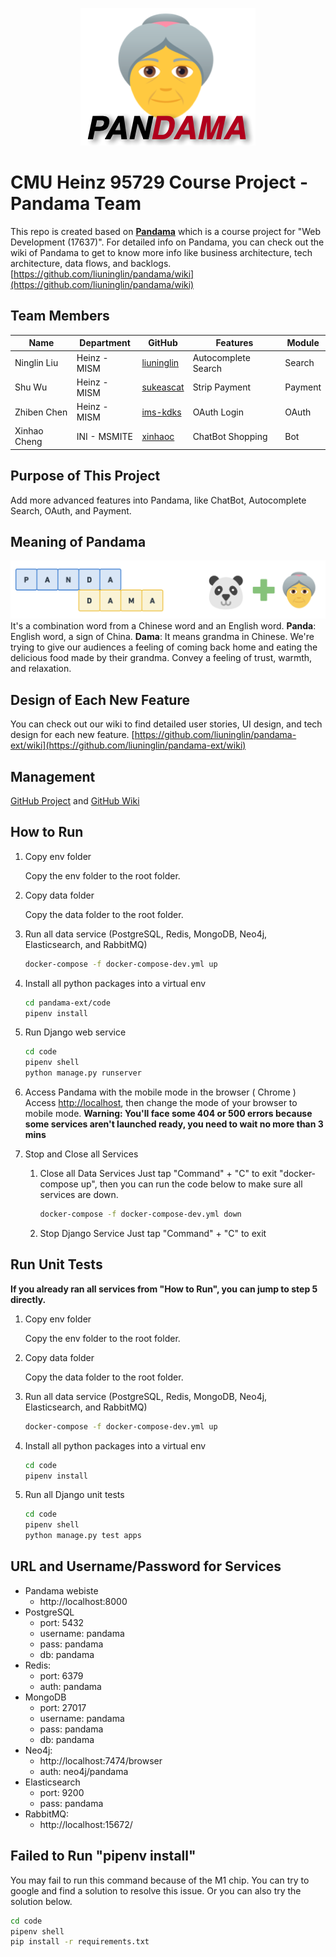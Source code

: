 <p align="center">
  <img src="./docs/assets/logo.png">
</p>

# CMU Heinz 95729 Course Project - Pandama Team

This repo is created based on [**Pandama**](https://github.com/liuninglin/pandama) which is a course project for "Web Development (17637)". For detailed info on Pandama, you can check out the wiki of Pandama to get to know more info like business architecture, tech architecture, data flows, and backlogs. [https://github.com/liuninglin/pandama/wiki](https://github.com/liuninglin/pandama/wiki)

## Team Members

| Name | Department  | GitHub | Features | Module |
|---|---|---|---|---|
| Ninglin Liu | Heinz - MISM | [liuninglin](https://github.com/liuninglin) | Autocomplete Search | Search |
| Shu Wu | Heinz - MISM | [sukeascat](https://github.com/sukeascat) | Strip Payment | Payment |
| Zhiben Chen | Heinz - MISM | [ims-kdks](https://github.com/ims-kdks) | OAuth Login | OAuth |
| Xinhao Cheng | INI - MSMITE | [xinhaoc](https://github.com/xinhaoc) | ChatBot Shopping | Bot |

## Purpose of This Project

Add more advanced features into Pandama, like ChatBot, Autocomplete Search, OAuth, and Payment.

## Meaning of Pandama

![meaning of pandama](docs/assets/pandama-name-meaning.png)
It's a combination word from a Chinese word and an English word.
**Panda**: English word, a sign of China.
**Dama**: It means grandma in Chinese. We're trying to give our audiences a feeling of coming back home and eating the delicious food made by their grandma. Convey a feeling of trust, warmth, and relaxation.

## Design of Each New Feature

You can check out our wiki to find detailed user stories, UI design, and tech design for each new feature.
[https://github.com/liuninglin/pandama-ext/wiki](https://github.com/liuninglin/pandama-ext/wiki)

## Management

[GitHub Project](https://github.com/users/liuninglin/projects/1) and [GitHub Wiki](https://github.com/liuninglin/pandama-ext/wiki)

## How to Run

1. Copy env folder
   
   Copy the env folder to the root folder.

2. Copy data folder
   
   Copy the data folder to the root folder.

3. Run all data service (PostgreSQL, Redis, MongoDB, Neo4j, Elasticsearch, and RabbitMQ)

   ```bash
   docker-compose -f docker-compose-dev.yml up
   ```

4. Install all python packages into a virtual env

   ```bash
   cd pandama-ext/code
   pipenv install
   ```

5. Run Django web service

   ```bash
   cd code
   pipenv shell
   python manage.py runserver
   ```

6. Access Pandama with the mobile mode in the browser ( Chrome )
   Access [http://localhost](http://localhost), then change the mode of your browser to mobile mode.
   **Warning: You'll face some 404 or 500 errors because some services aren't launched ready, you need to wait no more than 3 mins**

7. Stop and Close all Services
    1. Close all Data Services
      Just tap "Command" + "C" to exit "docker-compose up", then you can run the code below to make sure all services are down.

         ```bash
         docker-compose -f docker-compose-dev.yml down
         ```

    2. Stop Django Service
      Just tap "Command" + "C" to exit

## Run Unit Tests

**If you already ran all services from "How to Run", you can jump to step 5 directly.**

1. Copy env folder
   
   Copy the env folder to the root folder.

2. Copy data folder
   
   Copy the data folder to the root folder.

3. Run all data service (PostgreSQL, Redis, MongoDB, Neo4j, Elasticsearch, and RabbitMQ)

   ```bash
   docker-compose -f docker-compose-dev.yml up
   ```

4. Install all python packages into a virtual env

   ```bash
   cd code
   pipenv install
   ```

5. Run all Django unit tests

   ```bash
   cd code
   pipenv shell
   python manage.py test apps
   ```

## URL and Username/Password for Services

- Pandama webiste
  - http://localhost:8000
- PostgreSQL
  - port: 5432
  - username: pandama
  - pass: pandama
  - db: pandama
- Redis:
  - port: 6379
  - auth: pandama
- MongoDB
  - port: 27017
  - username: pandama
  - pass: pandama
  - db: pandama
- Neo4j:
  - http://localhost:7474/browser
  - auth: neo4j/pandama
- Elasticsearch
  - port: 9200
  - pass: pandama
- RabbitMQ:
  - http://localhost:15672/

## Failed to Run "pipenv install"

You may fail to run this command because of the M1 chip. You can try to google and find a solution to resolve this issue. Or you can also try the solution below.

```bash
cd code
pipenv shell
pip install -r requirements.txt
```
